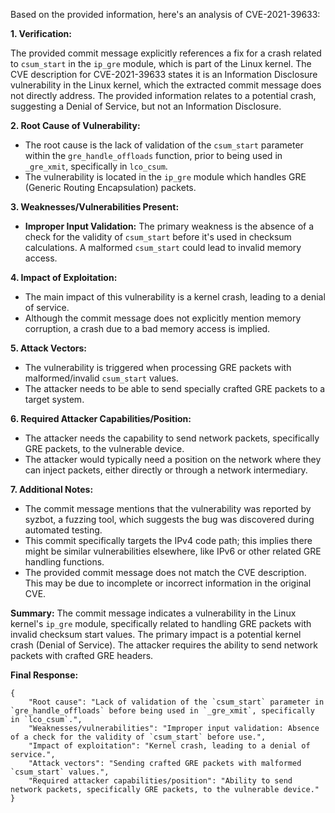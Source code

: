 Based on the provided information, here's an analysis of CVE-2021-39633:

**1. Verification:**

The provided commit message explicitly references a fix for a crash related to `csum_start` in the `ip_gre` module, which is part of the Linux kernel. The CVE description for CVE-2021-39633 states it is an Information Disclosure vulnerability in the Linux kernel, which the extracted commit message does not directly address. The provided information relates to a potential crash, suggesting a Denial of Service, but not an Information Disclosure.

**2. Root Cause of Vulnerability:**

* The root cause is the lack of validation of the `csum_start` parameter within the `gre_handle_offloads` function, prior to being used in `_gre_xmit`, specifically in `lco_csum`.
* The vulnerability is located in the `ip_gre` module which handles GRE (Generic Routing Encapsulation) packets.

**3. Weaknesses/Vulnerabilities Present:**

* **Improper Input Validation:** The primary weakness is the absence of a check for the validity of `csum_start` before it's used in checksum calculations. A malformed `csum_start` could lead to invalid memory access.

**4. Impact of Exploitation:**
   - The main impact of this vulnerability is a kernel crash, leading to a denial of service.
   - Although the commit message does not explicitly mention memory corruption, a crash due to a bad memory access is implied.

**5. Attack Vectors:**

* The vulnerability is triggered when processing GRE packets with malformed/invalid `csum_start` values.
* The attacker needs to be able to send specially crafted GRE packets to a target system.

**6. Required Attacker Capabilities/Position:**

* The attacker needs the capability to send network packets, specifically GRE packets, to the vulnerable device.
* The attacker would typically need a position on the network where they can inject packets, either directly or through a network intermediary.

**7. Additional Notes:**

* The commit message mentions that the vulnerability was reported by syzbot, a fuzzing tool, which suggests the bug was discovered during automated testing.
* This commit specifically targets the IPv4 code path; this implies there might be similar vulnerabilities elsewhere, like IPv6 or other related GRE handling functions.
* The provided commit message does not match the CVE description. This may be due to incomplete or incorrect information in the original CVE.

**Summary:**
The commit message indicates a vulnerability in the Linux kernel's `ip_gre` module, specifically related to handling GRE packets with invalid checksum start values. The primary impact is a potential kernel crash (Denial of Service). The attacker requires the ability to send network packets with crafted GRE headers.

**Final Response:**
```
{
    "Root cause": "Lack of validation of the `csum_start` parameter in `gre_handle_offloads` before being used in `_gre_xmit`, specifically in `lco_csum`.",
    "Weaknesses/vulnerabilities": "Improper input validation: Absence of a check for the validity of `csum_start` before use.",
    "Impact of exploitation": "Kernel crash, leading to a denial of service.",
    "Attack vectors": "Sending crafted GRE packets with malformed `csum_start` values.",
    "Required attacker capabilities/position": "Ability to send network packets, specifically GRE packets, to the vulnerable device."
}
```